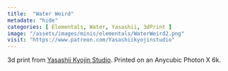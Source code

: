 ```yaml
---
title:  "Water Weird"
metadate: "hide"
categories: [ Elementals, Water, Yasashii, 3dPrint ]
image: "/assets/images/minis/elementals/WaterWeird2.png"
visit: "https://www.patreon.com/Yasashiikyojinstudio"
---
```

3d print from [Yasashii Kyojin Studio](https://www.patreon.com/Yasashiikyojinstudio). 
Printed on an Anycubic Photon X 6k.